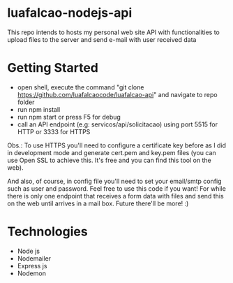 # luafalcao-nodejs-api

This repo intends to hosts my personal web site API with functionalities to upload files to the server and send e-mail with user received data 

# Getting Started

- open shell, execute the command "git clone https://github.com/luafalcaocode/luafalcao-api" and navigate to repo folder
- run npm install
- run npm start or press F5 for debug
- call an API endpoint (e.g: servicos/api/solicitacao) using port 5515 for HTTP or 3333 for HTTPS 

Obs.: To use HTTPS you'll need to configure a certificate key before as I did in development mode and generate cert.pem and key.pem files (you can use Open SSL to achieve this. It's free and you can find this tool on the web).

And also, of course, in config file you'll need to set your email/smtp config such as user and password. Feel free to use this code if you want! For while there is only one endpoint that receives a form data with files and send this on the web until arrives in a mail box. Future there'll be more! :)

# Technologies

- Node js
- Nodemailer
- Express js
- Nodemon
